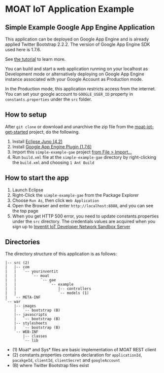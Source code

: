 MOAT IoT Application Example
========
Simple Example Google App Engine Application
--------

This application can be deployed on Google App Engine and is already applied Twitter Bootstrap 2.2.2.
The version of Google App Engine SDK used here is 1.7.6.

See [the tutorial](http://dev.yourinventit.com/guides/get-started) to learn more.

You can build and start a web application running on your localhost as Development mode or alternatively deploying on Google App Engine instance associated with your Google Account as Production mode.

In the Production mode, this application restricts access from the internet. You can set your google account to `GOOGLE_USER_ID` property in `constants.properties` under the `src` folder.

## How to setup

After `git clone` or download and unarchive the zip file from the [moat-iot-get-started](https://github.com/inventit/moat-iot-get-started) project, do the following.

  1. Install [Eclipse Juno (4.2)](http://www.eclipse.org/downloads/)
  1. Install [Google App Engine Plugin (1.7.6)](https://developers.google.com/appengine/docs/java/tools/eclipse)
  1. Import this `simple-example-gae` project [from File > Import...](http://help.eclipse.org/juno/index.jsp?topic=%2Forg.eclipse.platform.doc.user%2Ftasks%2Ftasks-importproject.htm)
  1. Run `build.xml` file at the `simple-example-gae` directory by right-clicking the `build.xml` and choosing `1 Ant Build`

## How to start the app

  1. Launch Eclipse
  1. Right-Click the `simple-example-gae` from the Package Explorer
  1. Choose `Run As`, then click `Web Application`
  1. Open the Browser and enter `http://localhost:8888`, and you can see the top page
  1. When you get HTTP 500 error, you need to update constants.properties under the `src` directory. The credentials values are acquired when you sign up to [Inventit IoT Developer Network Sandbox Server](http://dev.yourinventit.com/guides/get-started)

## Directories

The directory structure of this application is as follows:

    |-- src (2)
    |   |-- com
    |   |   `-- yourinventit
    |   |       `-- moat
    |   |           `-- gae
    |   |               `-- example
    |   |                   |-- controllers
    |   |                   `-- models (1)
    |   `-- META-INF
    `-- war
        |-- images
        |   `-- bootstrap (B)
        |-- javascripts
        |   `-- bootstrap (B)
        |-- stylesheets
        |   `-- bootstrap (B)
        `-- WEB-INF
            |-- classes
            `-- lib

- (1) Moat* and Sys* files are basic implementation of MOAT REST client
- (2) constants.properties contains declaration for `applicationId`, `pacakgeId`, `clientId`, `clientSecret` and `googleAccount`
- (B) where Twitter Bootstrap files exist
